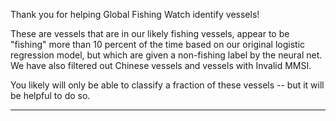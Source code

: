Thank you for helping Global Fishing Watch identify vessels!

These are vessels that are in our likely fishing vessels, appear to be "fishing" more than 10 percent of the time based on our original logistic regression model, but which are given a non-fishing label by the neural net. We have also filtered out Chinese vessels and vessels with Invalid MMSI. 

You likely will only be able to classify a fraction of these vessels -- but it will be helpful to do so.

* * *

